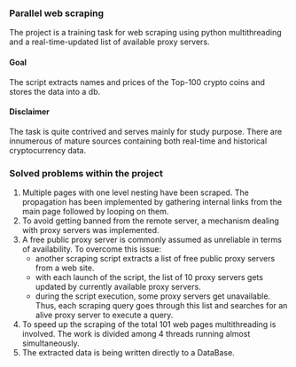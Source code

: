 ### Parallel web scraping
The project is a training task for web scraping using python multithreading and a real-time-updated list of available proxy servers.

#### Goal
The script extracts names and prices of the Top-100 crypto coins and stores the data into a db. 

#### Disclaimer
The task is quite contrived and serves mainly for study purpose. There are innumerous of mature sources containing both real-time and historical cryptocurrency data.

### Solved problems within the project
1. Multiple pages with one level nesting have been scraped. The propagation has been implemented by gathering internal links from the main page followed by looping on them.
2. To avoid getting banned from the remote server, a mechanism dealing with proxy servers was implemented.
3. A free public proxy server is commonly assumed as unreliable in terms of availability. To overcome this issue:
    - another scraping script extracts a list of free public proxy servers from a web site.
    - with each launch of the script, the list of 10 proxy servers gets updated by currently available proxy servers.
    - during the script execution, some proxy servers get unavailable. Thus, each scraping query goes through this list and searches for an alive proxy server to execute a query.
4. To speed up the scraping of the total 101 web pages multithreading is involved. The work is divided among 4 threads running almost simultaneously.
5. The extracted data is being written directly to a DataBase.
